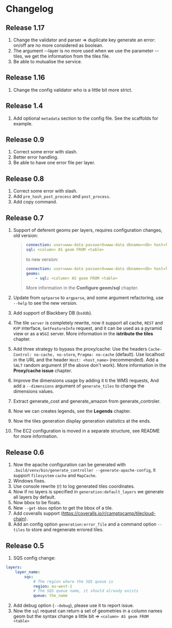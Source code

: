 # Changelog

## Release 1.17

1. Change the validator and parser => duplicate key generate an error: on/off are no more considered as boolean.
2. The argument --layer is no more used when we use the parameter --tiles, we get the information from the
   tiles file.
3. Be able to mutualise the service.

## Release 1.16

1.  Change the config validator who is a little bit more strict.

## Release 1.4

1.  Add optional `metadata` section to the config file. See the scaffolds for example.

## Release 0.9

1.  Correct some error with slash.
2.  Better error handling.
3.  Be able to have one error file per layer.

## Release 0.8

1.  Correct some error with slash.
2.  Add `pre_hash_post_process` and `post_process`.
3.  Add copy command.

## Release 0.7

1.  Support of deferent geoms per layers, requires configuration changes, old version:

    > ```yaml
    > connection: user=www-data password=www-data dbname=<db> host=localhost
    > sql: <column> AS geom FROM <table>
    > ```
    >
    > to new version:
    >
    > ```yaml
    > connection: user=www-data password=www-data dbname=<db> host=localhost
    > geoms:
    >     - sql: <column> AS geom FROM <table>
    > ```
    >
    > More information in the **Configure geom/sql** chapter.

2.  Update from `optparse` to `argparse`, and some argument refactoring, use `--help` to see the new version.
3.  Add support of Blackbery DB (`bsddb`).
4.  The tile `server` is completely rewrite, now it support all cache, `REST` and `KVP` interface,
    `GetFeatureInfo` request, and it can be used as a pyramid view or as a `WSGI` server. More information in
    the **istribute the tiles** chapter.
5.  Add three strategy to bypass the proxy/cache: Use the headers `Cache-Control: no-cache, no-store`,
    `Pragma: no-cache` (default). Use localhost in the URL and the header `Host: <host_name>` (recommended).
    Add a `SALT` random argument (if the above don't work). More information in the **Proxy/cache issue**
    chapter.
6.  Improve the dimensions usage by adding it ti the WMS requests, And add a `--dimensions` argument of
    `generate_tiles` to change the dimensions values.
7.  Extract generate_cost and generate_amazon from generate_controler.
8.  Now we can creates legends, see the **Legends** chapter.
9.  Now the tiles generation display generation statistics at the ends.
10. The EC2 configuration is moved in a separate structure, see README for more information.

## Release 0.6

1.  Now the apache configuration can be generated with
    `.build/venv/bin/generate_controller --generate-apache-config`, it support `filesystem` `cache` and
    `MapCache`.
2.  Windows fixes.
3.  Use console rewrite (r) to log generated tiles coordinates.
4.  Now if no layers is specified in `generation:default_layers` we generate all layers by default.
5.  Now bbox to be floats.
6.  New `--get-bbox` option to get the bbox of a tile.
7.  Add coveralls support (<https://coveralls.io/r/camptocamp/tilecloud-chain>).
8.  Add an config option `generation:error_file` and a command option `--tiles` to store and regenerate
    errored tiles.

## Release 0.5

1.  SQS config change:

```yaml
layers:
    layer_name:
        sqs:
            # The region where the SQS queue is
            region: eu-west-1
            # The SQS queue name, it should already exists
            queue: the_name
```

2.  Add debug option (`--debug`), please use it to report issue.
3.  Now the `sql` request can return a set of geometries in a column names geom but the syntax change a little
    bit =&gt; `<column> AS geom FROM <table>`
